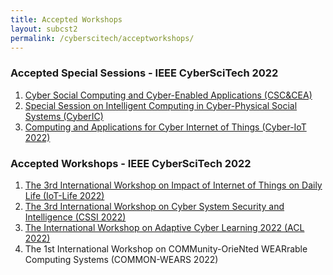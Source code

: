 ```yaml
---
title: Accepted Workshops 
layout: subcst2
permalink: /cyberscitech/acceptworkshops/
---
```


<h3>Accepted Special Sessions - IEEE CyberSciTech 2022</h3>

<ol>
<li><a href="/2022/assets/files/ws-ss/cst/CSC-CEA2022_CFP.pdf" target=_new>Cyber Social Computing and Cyber-Enabled Applications (CSC&CEA)</a></li>
<li><a href="/2022/assets/files/ws-ss/cst/CyberIC2022_CFP.pdf" target=_new>Special Session on Intelligent Computing in Cyber-Physical Social Systems (CyberIC)</a></li>
<li><a href="/2022/assets/files/ws-ss/cst/Cyber-IoT2022_CFP.pdf" target=_new>Computing and Applications for Cyber Internet of Things (Cyber-IoT 2022)</a></li>
</ol>


<h3>Accepted Workshops - IEEE CyberSciTech 2022</h3>

<ol> 
<li><a href="/2022/assets/files/ws-ss/cst/IoT-Life2022_CFP.pdf" target=_new>The 3rd International Workshop on Impact of Internet of Things on Daily Life (IoT-Life 2022)</a></li>
<li><a href="/2022/assets/files/ws-ss/cst/CSSI2022_CFP.pdf" target=_new>The 3rd International Workshop on Cyber System Security and Intelligence (CSSI 2022)</a></li>
<li><a href="/2022/assets/files/ws-ss/cst/ACL2022_CFP.pdf" target=_new>The International Workshop on Adaptive Cyber Learning 2022 (ACL 2022)</a></li>
<li>The 1st International Workshop on COMMunity-OrieNted WEARrable Computing Systems (COMMON-WEARS 2022)</li>
</ol>